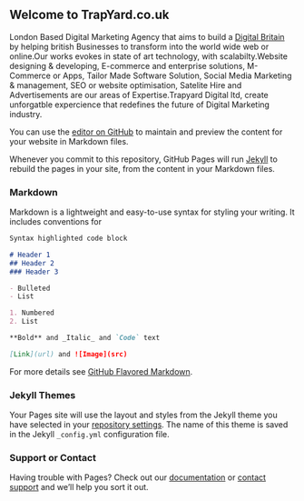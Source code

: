## Welcome to TrapYard.co.uk
London Based Digital Marketing Agency that aims to build a [Digital Britain](https://trapyard.co.uk) by helping british Businesses to transform into the world wide web or online.Our works evokes in state of art technology, with scalabilty.Website designing & developing, E-commerce and enterprise solutions, M-Commerce or Apps, Tailor Made Software Solution, Social Media Marketing & management, SEO or website optimisation, Satelite Hire and Advertisements are our areas of Expertise.Trapyard Digital ltd, create unforgatble expercience that redefines the future of Digital Marketing industry.

 
You can use the [editor on GitHub](https://github.com/OutsourceLondon/digtalmarketinguk.github.io/edit/master/README.md) to maintain and preview the content for your website in Markdown files.

Whenever you commit to this repository, GitHub Pages will run [Jekyll](https://jekyllrb.com/) to rebuild the pages in your site, from the content in your Markdown files.

### Markdown

Markdown is a lightweight and easy-to-use syntax for styling your writing. It includes conventions for

```markdown
Syntax highlighted code block

# Header 1
## Header 2
### Header 3

- Bulleted
- List

1. Numbered
2. List

**Bold** and _Italic_ and `Code` text

[Link](url) and ![Image](src)
```

For more details see [GitHub Flavored Markdown](https://guides.github.com/features/mastering-markdown/).

### Jekyll Themes

Your Pages site will use the layout and styles from the Jekyll theme you have selected in your [repository settings](https://github.com/OutsourceLondon/digtalmarketinguk.github.io/settings). The name of this theme is saved in the Jekyll `_config.yml` configuration file.

### Support or Contact

Having trouble with Pages? Check out our [documentation](https://help.github.com/categories/github-pages-basics/) or [contact support](https://github.com/contact) and we’ll help you sort it out.
